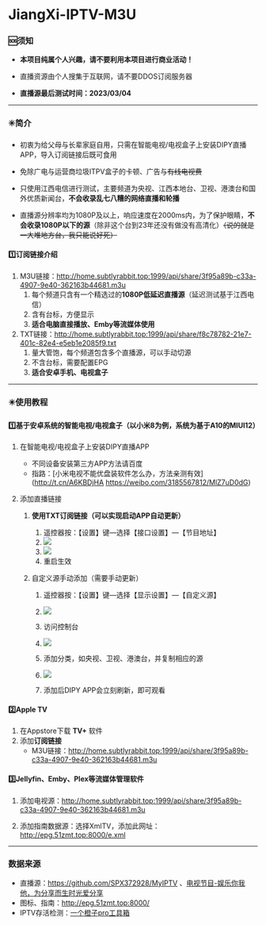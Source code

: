 # JiangXi-IPTV-M3U

### 🆘须知

- **本项目纯属个人兴趣，请不要利用本项目进行商业活动！**

- 直播资源由个人搜集于互联网，请不要DDOS订阅服务器

- **直播源最后测试时间：2023/03/04**

---

### ✳️简介

- 初衷为给父母与长辈家庭自用，只需在智能电视/电视盒子上安装DIPY直播APP，导入订阅链接后既可食用

- 免除广电与运营商垃圾ITPV盒子的卡顿、广告与~~有线电视费~~

- 只使用江西电信进行测试，主要频道为央视、江西本地台、卫视、港澳台和国外优质新闻台，**不会收录乱七八糟的网络直播和轮播**

- 直播源分辨率均为1080P及以上，响应速度在2000ms内，为了保护眼睛，**不会收录1080P以下的源**（除非这个台到23年还没有做没有高清化）~~（说的就是一大堆地方台，我只能说好死）~~


#### 1️⃣订阅链接介绍

1. M3U链接：http://home.subtlyrabbit.top:1999/api/share/3f95a89b-c33a-4907-9e40-362163b44681.m3u
   1. 每个频道只含有一个精选过的**1080P低延迟直播源**（延迟测试基于江西电信）
   2. 含有台标，方便显示
   3. **适合电脑直接播放、Emby等流媒体使用**
2. TXT链接：http://home.subtlyrabbit.top:1999/api/share/f8c78782-21e7-401c-82e4-e5eb1e2085f9.txt
   1. 量大管饱，每个频道包含多个直播源，可以手动切源
   2. 不含台标，需要配置EPG
   3. **适合安卓手机、电视盒子**

---


### ✴️使用教程

#### 1️⃣基于安卓系统的智能电视/电视盒子（以小米8为例，系统为基于A10的MIUI12）

1. 在智能电视/电视盒子上安装DIPY直播APP

   - 不同设备安装第三方APP方法请百度
   - 指路：[小米电视不能优盘装软件怎么办，方法亲测有效](http://t.cn/A6KBDjHA https://weibo.com/3185567812/MlZ7uD0dG)
2. 添加直播链接
   1. **使用TXT订阅链接（可以实现启动APP自动更新）**
      1. 遥控器按：【设置】键—选择【接口设置】—【节目地址】
      2. ![](https://imghost.subtlyrabbit.top//images%E8%87%AA%E5%8A%A8%E6%B7%BB%E5%8A%A0%E7%9B%B4%E6%92%AD%E6%BA%901.jpg)
      3. ![](https://imghost.subtlyrabbit.top//images%E8%87%AA%E5%8A%A8%E6%B7%BB%E5%8A%A0%E7%9B%B4%E6%92%AD%E6%BA%902.jpg)
      4. 重启生效

   2. 自定义源手动添加（需要手动更新）
      1. 遥控器按：【设置】键—选择【显示设置】—【自定义源】

      2. ![](https://imghost.subtlyrabbit.top//images%E6%89%8B%E5%8A%A8%E6%B7%BB%E5%8A%A0%E7%9B%B4%E6%92%AD%E6%BA%901.jpg)

      3. 访问控制台

      4. ![](https://imghost.subtlyrabbit.top//images%E6%89%8B%E5%8A%A8%E6%B7%BB%E5%8A%A0%E7%9B%B4%E6%92%AD%E6%BA%902.jpg)

      5. 添加分类，如央视、卫视、港澳台，并复制相应的源

      6. ![](https://imghost.subtlyrabbit.top//images%E6%89%8B%E5%8A%A8%E6%B7%BB%E5%8A%A0%E7%9B%B4%E6%92%AD%E6%BA%903.png)
      7. 添加后DIPY APP会立刻刷新，即可观看



#### 2️⃣Apple TV

1. 在Appstore下载 **TV+** 软件
2. 添加**订阅链接**
   - M3U链接：http://home.subtlyrabbit.top:1999/api/share/3f95a89b-c33a-4907-9e40-362163b44681.m3u

#### 3️⃣Jellyfin、Emby、Plex等流媒体管理软件
1. 添加电视源：http://home.subtlyrabbit.top:1999/api/share/3f95a89b-c33a-4907-9e40-362163b44681.m3u

2. 添加指南数据源：选择XmlTV，添加此网址：http://epg.51zmt.top:8000/e.xml



---

### 数据来源

- 直播源：https://github.com/SPX372928/MyIPTV 、[电视节目-娱乐你我他，为分享而生时光爱分享](https://blog.wemtime.com/dszb)
- 图标、指南：http://epg.51zmt.top:8000/
- IPTV存活检测：[一个橙子pro工具箱](https://github.com/biancangming/wtv/wiki/一个橙子pro工具箱使用指南)

